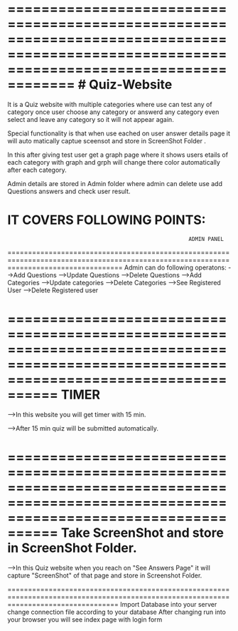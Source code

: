 ==========================================================================================================================================
                                                               # Quiz-Website
=========================================================================================================================================
It is a Quiz website with multiple categories where use can test any of category once user choose any category or answerd any category even select and leave any category so it will not appear again.

Special functionality is that when use eached on user answer details page it will auto matically captue sceensot and store in ScreenShot Folder .

In this after giving test user get a graph page where it shows users etails of each category with graph and grph will change there color automatically after each category.

Admin details are stored in Admin folder where admin can delete use add Questions answers and check user result.

IT COVERS FOLLOWING POINTS:
=======================================================================================================================================
                                                             ADMIN PANEL
========================================================================================================================================
Admin can do following operatons:
-->Add Questions
-->Update Questions
-->Delete Questions
-->Add Categories
-->Update categories
-->Delete Categories
-->See Registered User
-->Delete Registered user

========================================================================================================================================
                                                              TIMER
======================================================================================================================================
-->In this website you will get timer with 15 min.

-->After 15 min quiz will be submitted automatically.


========================================================================================================================================
                                            Take ScreenShot and store in ScreenShot Folder.
========================================================================================================================================
-->In this Quiz website when you reach on "See Answers Page" it will capture "ScreenShot" of that page and store in Screenshot Folder.

=======================================================================================================================================
Import Database into your server change connection file according to your database 
After changing run into your browser you will see index page with login form
